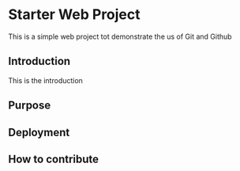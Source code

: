 # Starter Web Project

This is a simple web project tot demonstrate the us of
Git and Github

## Introduction

This is the introduction

## Purpose

## Deployment

## How to contribute